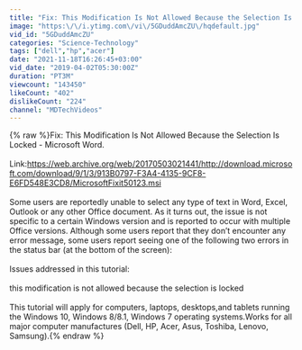 ```yaml
---
title: "Fix: This Modification Is Not Allowed Because the Selection Is Locked - Microsoft Word"
image: "https:\/\/i.ytimg.com\/vi\/5GDuddAmcZU\/hqdefault.jpg"
vid_id: "5GDuddAmcZU"
categories: "Science-Technology"
tags: ["dell","hp","acer"]
date: "2021-11-18T16:26:45+03:00"
vid_date: "2019-04-02T05:30:00Z"
duration: "PT3M"
viewcount: "143450"
likeCount: "402"
dislikeCount: "224"
channel: "MDTechVideos"
---
```

{% raw %}Fix: This Modification Is Not Allowed Because the Selection Is Locked - Microsoft Word.<br /><br />Link:<a rel="nofollow" target="blank" href="https://web.archive.org/web/20170503021441/http://download.microsoft.com/download/9/1/3/913B0797-F3A4-4135-9CF8-E6FD548E3CD8/MicrosoftFixit50123.msi">https://web.archive.org/web/20170503021441/http://download.microsoft.com/download/9/1/3/913B0797-F3A4-4135-9CF8-E6FD548E3CD8/MicrosoftFixit50123.msi</a><br /><br />Some users are reportedly unable to select any type of text in Word, Excel, Outlook or any other Office document. As it turns out, the issue is not specific to a certain Windows version and is reported to occur with multiple Office versions. Although some users report that they don’t encounter any error message, some users report seeing one of the following two errors in the status bar (at the bottom of the screen):<br /><br />Issues addressed in this tutorial: <br /><br />this modification is not allowed because the selection is locked<br /><br />This tutorial will apply for computers, laptops, desktops,and tablets running the Windows 10, Windows 8/8.1, Windows 7 operating systems.Works for all major computer manufactures (Dell, HP, Acer, Asus, Toshiba, Lenovo, Samsung).{% endraw %}
